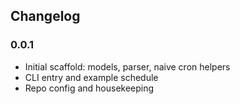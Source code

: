 ## Changelog

### 0.0.1
- Initial scaffold: models, parser, naive cron helpers
- CLI entry and example schedule
- Repo config and housekeeping

